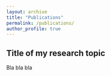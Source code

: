 ```yaml
---
layout: archive
title: "Publications"
permalink: /publications/
author_profile: true
---
```


## Title of my research topic

Bla bla bla
